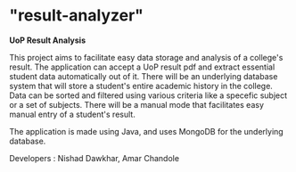 "result-analyzer"
===============

<b>UoP Result Analysis</b>

This project aims to facilitate easy data storage and analysis of a college's result. The application can accept a UoP result pdf and extract essential student data automatically out of it. There will be an underlying database system that will store a student's entire academic history in the college. Data can be sorted and filtered using various criteria like a specefic subject or a set of subjects. There will be a manual mode that facilitates easy manual entry of a student's result.  


The application is made using Java, and uses MongoDB for the underlying database. 

Developers : Nishad Dawkhar, Amar Chandole
